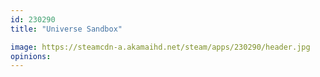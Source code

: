 ```yaml
---
id: 230290
title: "Universe Sandbox"

image: https://steamcdn-a.akamaihd.net/steam/apps/230290/header.jpg
opinions:
---
```

